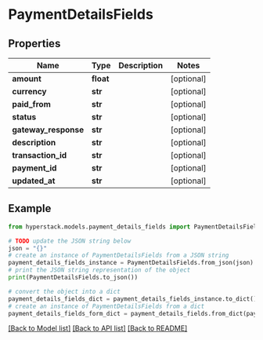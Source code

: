 # PaymentDetailsFields


## Properties

Name | Type | Description | Notes
------------ | ------------- | ------------- | -------------
**amount** | **float** |  | [optional] 
**currency** | **str** |  | [optional] 
**paid_from** | **str** |  | [optional] 
**status** | **str** |  | [optional] 
**gateway_response** | **str** |  | [optional] 
**description** | **str** |  | [optional] 
**transaction_id** | **str** |  | [optional] 
**payment_id** | **str** |  | [optional] 
**updated_at** | **str** |  | [optional] 

## Example

```python
from hyperstack.models.payment_details_fields import PaymentDetailsFields

# TODO update the JSON string below
json = "{}"
# create an instance of PaymentDetailsFields from a JSON string
payment_details_fields_instance = PaymentDetailsFields.from_json(json)
# print the JSON string representation of the object
print(PaymentDetailsFields.to_json())

# convert the object into a dict
payment_details_fields_dict = payment_details_fields_instance.to_dict()
# create an instance of PaymentDetailsFields from a dict
payment_details_fields_form_dict = payment_details_fields.from_dict(payment_details_fields_dict)
```
[[Back to Model list]](../README.md#documentation-for-models) [[Back to API list]](../README.md#documentation-for-api-endpoints) [[Back to README]](../README.md)


